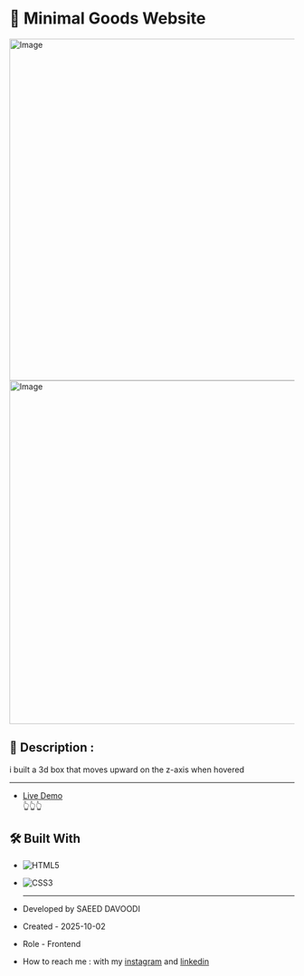 # 🎯 Minimal Goods Website

<img width="1346" height="604" alt="Image" src="https://github.com/user-attachments/assets/b7d589bf-568d-4a56-8b25-ec6f5f57bdee" />
<img width="1344" height="607" alt="Image" src="https://github.com/user-attachments/assets/0b254a93-4611-4255-8f84-5fc4fc80bafb" />
  
## 📖 Description : 
i built a 3d box that moves upward on the z-axis when hovered
  
---
  
- [Live Demo](https://saeeddavoodi-dev.github.io/Prj-animation/) <br>
  👆👆👆
    
  
## 🛠️ Built With
- ![HTML5](https://img.shields.io/badge/HTML5-E34F26?style=flat&logo=html5&logoColor=white)
- ![CSS3](https://img.shields.io/badge/CSS3-1572B6?style=flat&logo=css3&logoColor=white)
  
  ---
  
- Developed by SAEED DAVOODI

- Created - 2025-10-02

- Role - Frontend

- How to reach me : with my [instagram](https://www.instagram.com/saeed.davodi_dev?igsh=N2dpa2tucm05Ynpl) and [linkedin](https://www.linkedin.com/in/saeed-davoodi-127412368?utm_source=share&utm_campaign=share_via&utm_content=profile&utm_medium=android_app)






